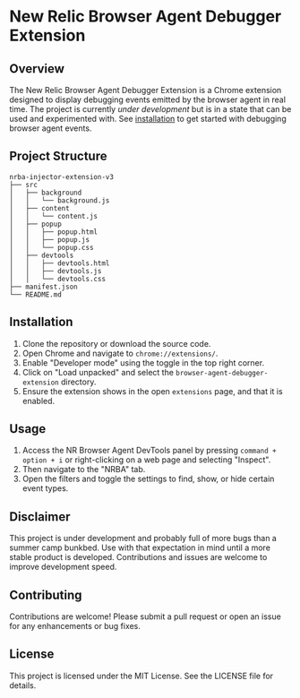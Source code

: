 # New Relic Browser Agent Debugger Extension

## Overview
The New Relic Browser Agent Debugger Extension is a Chrome extension designed to display debugging events emitted by the browser agent in real time.  The project is currently *under development* but is in a state that can be used and experimented with.  See [installation](#installation) to get started with debugging browser agent events.

## Project Structure
```
nrba-injector-extension-v3
├── src
│   ├── background
│   │   └── background.js
│   ├── content
│   │   └── content.js
│   ├── popup
│   │   ├── popup.html
│   │   ├── popup.js
│   │   └── popup.css
│   ├── devtools
│   │   ├── devtools.html
│   │   ├── devtools.js
│   │   └── devtools.css
├── manifest.json
└── README.md
```

## Installation
1. Clone the repository or download the source code.
2. Open Chrome and navigate to `chrome://extensions/`.
3. Enable "Developer mode" using the toggle in the top right corner.
4. Click on "Load unpacked" and select the `browser-agent-debugger-extension` directory.
5. Ensure the extension shows in the open `extensions` page, and that it is enabled.

## Usage
1. Access the NR Browser Agent DevTools panel by pressing `command + option + i` or right-clicking on a web page and selecting "Inspect".
2. Then navigate to the "NRBA" tab.
3. Open the filters and toggle the settings to find, show, or hide certain event types.

## Disclaimer 
This project is under development and probably full of more bugs than a summer camp bunkbed. Use with that expectation in mind until a more stable product is developed.  Contributions and issues are welcome to improve development speed.

## Contributing
Contributions are welcome! Please submit a pull request or open an issue for any enhancements or bug fixes.

## License
This project is licensed under the MIT License. See the LICENSE file for details.